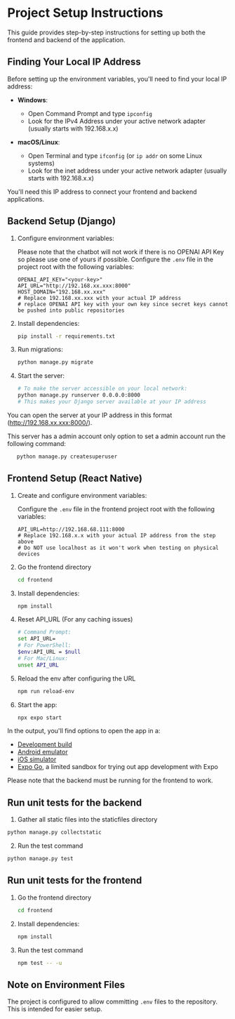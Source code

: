 # Project Setup Instructions

This guide provides step-by-step instructions for setting up both the frontend and backend of the application.

## Finding Your Local IP Address

Before setting up the environment variables, you'll need to find your local IP address:

- **Windows**:

  - Open Command Prompt and type `ipconfig`
  - Look for the IPv4 Address under your active network adapter (usually starts with 192.168.x.x)

- **macOS/Linux**:
  - Open Terminal and type `ifconfig` (or `ip addr` on some Linux systems)
  - Look for the inet address under your active network adapter (usually starts with 192.168.x.x)

You'll need this IP address to connect your frontend and backend applications.

## Backend Setup (Django)

1. Configure environment variables:

   Please note that the chatbot will not work if there is no OPENAI API Key so please use one of yours if possible.
   Configure the `.env` file in the project root with the following variables:

   ```
   OPENAI_API_KEY="<your-key>"
   API_URL="http://192.168.xx.xxx:8000"
   HOST_DOMAIN="192.168.xx.xxx"
   # Replace 192.168.xx.xxx with your actual IP address
   # replace OPENAI API key with your own key since secret keys cannot be pushed into public repositories
   ```

2. Install dependencies:

   ```bash
   pip install -r requirements.txt
   ```

3. Run migrations:

   ```bash
   python manage.py migrate
   ```

4. Start the server:
   ```bash
   # To make the server accessible on your local network:
   python manage.py runserver 0.0.0.0:8000
   # This makes your Django server available at your IP address
   ```

You can open the server at your IP address in this format (http://192.168.xx.xxx:8000/).

This server has a admin account only option to set a admin account run the following command:
```bash
   python manage.py createsuperuser
```

## Frontend Setup (React Native)

1. Create and configure environment variables:

   Configure the `.env` file in the frontend project root with the following variables:

   ```
   API_URL=http://192.168.68.111:8000
   # Replace 192.168.x.x with your actual IP address from the step above
   # Do NOT use localhost as it won't work when testing on physical devices
   ```

2. Go the frontend directory
   ```bash
   cd frontend
   ```
   
3. Install dependencies:
   ```bash
   npm install
   ```

4. Reset API_URL (For any caching issues)
   ```bash
   # Command Prompt:
   set API_URL=
   # For PowerShell:
   $env:API_URL = $null
   # For Mac/Linux:
   unset API_URL
   ```
   
5. Reload the env after configuring the URL
   ``` bash
   npm run reload-env
   ```

6. Start the app:
   ```bash
   npx expo start
   ```

In the output, you'll find options to open the app in a:

- [Development build](https://docs.expo.dev/develop/development-builds/introduction/)
- [Android emulator](https://docs.expo.dev/workflow/android-studio-emulator/)
- [iOS simulator](https://docs.expo.dev/workflow/ios-simulator/)
- [Expo Go](https://expo.dev/go), a limited sandbox for trying out app development with Expo

Please note that the backend must be running for the frontend to work.

## Run unit tests for the backend

1. Gather all static files into the staticfiles directory
```bash
python manage.py collectstatic
```

2. Run the test command
```bash
python manage.py test
```

## Run unit tests for the frontend

1. Go the frontend directory
   ```bash
   cd frontend
   ```

2. Install dependencies:

   ```bash
   npm install
   ```

3. Run the test command
   ```bash
   npm test -- -u
   ```

## Note on Environment Files

The project is configured to allow committing `.env` files to the repository. This is intended for easier setup.
